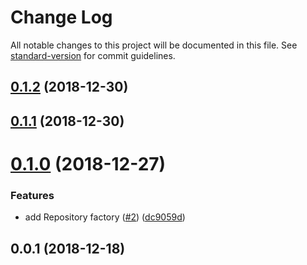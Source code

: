 # Change Log

All notable changes to this project will be documented in this file. See [standard-version](https://github.com/conventional-changelog/standard-version) for commit guidelines.

<a name="0.1.2"></a>
## [0.1.2](https://github.com/gtriggiano/node-es-ddd-components/compare/v0.1.1...v0.1.2) (2018-12-30)



<a name="0.1.1"></a>
## [0.1.1](https://github.com/gtriggiano/node-es-ddd-components/compare/v0.1.0...v0.1.1) (2018-12-30)



<a name="0.1.0"></a>
# [0.1.0](https://github.com/gtriggiano/node-es-ddd-components/compare/v0.0.1...v0.1.0) (2018-12-27)


### Features

* add Repository factory ([#2](https://github.com/gtriggiano/node-es-ddd-components/issues/2)) ([dc9059d](https://github.com/gtriggiano/node-es-ddd-components/commit/dc9059d))



<a name="0.0.1"></a>
## 0.0.1 (2018-12-18)
